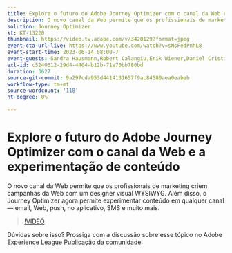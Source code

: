 ```yaml
---
title: Explore o futuro do Adobe Journey Optimizer com o canal da Web e a experimentação de conteúdo
description: O novo canal da Web permite que os profissionais de marketing criem campanhas da Web com um designer visual WYSIWYG. Além disso, o Journey Optimizer agora permite experimentar conteúdo em qualquer canal — email, Web, push, no aplicativo, SMS e muito mais.
solution: Journey Optimizer
kt: KT-13220
thumbnail: https://video.tv.adobe.com/v/3420129?format=jpeg
event-cta-url-live: https://www.youtube.com/watch?v=sNsFedPnhL8
event-start-time: 2023-06-14 08:00-7
event-guests: Sandra Hausmann,Robert Calangiu,Erik Wiener,Daniel Cristian Popescu
exl-id: c5240612-29d4-4404-b12b-71e70bb780bd
duration: 3627
source-git-commit: 9a297cda953d4414131657f9ac84580aea0eabeb
workflow-type: tm+mt
source-wordcount: '118'
ht-degree: 0%

---
```


# Explore o futuro do Adobe Journey Optimizer com o canal da Web e a experimentação de conteúdo

O novo canal da Web permite que os profissionais de marketing criem campanhas da Web com um designer visual WYSIWYG. Além disso, o Journey Optimizer agora permite experimentar conteúdo em qualquer canal — email, Web, push, no aplicativo, SMS e muito mais.

>[!VIDEO](https://video.tv.adobe.com/v/3420129/?learn=on)

Dúvidas sobre isso? Prossiga com a discussão sobre esse tópico no Adobe Experience League [Publicação da comunidade](https://experienceleaguecommunities.adobe.com/t5/journey-optimizer-discussions/experience-league-live-post-session-discussion-explore-the/m-p/599366#M121).
